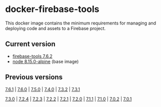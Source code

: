 # docker-firebase-tools

This docker image contains the minimum requirements for managing and deploying code and assets to a Firebase project.

## Current version

- [firebase-tools 7.6.2](https://github.com/firebase/firebase-tools/releases/tag/v7.6.2)
- [node 8.15.0-alpine](https://github.com/mhart/alpine-node/releases/tag/8.15.0) (base image)

## Previous versions

[7.6.1](https://github.com/quintoandar/docker-firebase-tools/releases/tag/7.6.1_8.15.0) |
[7.6.0](https://github.com/quintoandar/docker-firebase-tools/releases/tag/7.6.0_8.15.0) |
[7.5.0](https://github.com/quintoandar/docker-firebase-tools/releases/tag/7.5.0_8.15.0) |
[7.4.0](https://github.com/quintoandar/docker-firebase-tools/releases/tag/7.4.0_8.15.0) |
[7.3.2](https://github.com/quintoandar/docker-firebase-tools/releases/tag/7.3.2_8.15.0) |
[7.3.1](https://github.com/quintoandar/docker-firebase-tools/releases/tag/7.3.1_8.15.0)

[7.3.0](https://github.com/quintoandar/docker-firebase-tools/releases/tag/7.3.0_8.15.0) |
[7.2.4](https://github.com/quintoandar/docker-firebase-tools/releases/tag/7.2.4_8.15.0) |
[7.2.3](https://github.com/quintoandar/docker-firebase-tools/releases/tag/7.2.3_8.15.0) |
[7.2.2](https://github.com/quintoandar/docker-firebase-tools/releases/tag/7.2.2_8.15.0) |
[7.2.1](https://github.com/quintoandar/docker-firebase-tools/releases/tag/7.2.1_8.15.0) |
[7.2.0](https://github.com/quintoandar/docker-firebase-tools/releases/tag/7.2.0_8.15.0) |
[7.1.1](https://github.com/quintoandar/docker-firebase-tools/releases/tag/7.1.1_8.15.0) |
[7.1.0](https://github.com/quintoandar/docker-firebase-tools/releases/tag/7.1.0_8.15.0) |
[7.0.2](https://github.com/quintoandar/docker-firebase-tools/releases/tag/7.0.2_8.15.0) |
[7.0.1](https://github.com/quintoandar/docker-firebase-tools/releases/tag/7.0.1_8.15.0)
